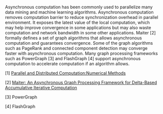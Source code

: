 Asynchronous computation has been commonly used to parallelize many data mining and machine learning algorithms.
Asynchronous computation removes computation barrier to reduce synchronization overhead in parallel environment.
It exposes the latest value of the local computation, which may help improve convergence in some applications
but may also waste computation and network bandwidth in some other applications. Maiter [2] formally defines
a set of graph algorithms that allows asynchronous computation and guarantees convergence. Some of the graph
algorithms such as PageRank and connected component detection may converge faster with asynchronous computation.
Many graph processing frameworks such as PowerGraph [3] and FlashGraph [4] support asynchronous computation to
accelerate computation if an algorithm allows.

[1] [Parallel and Distributed Computation:Numerical Methods](http://dspace.mit.edu/handle/1721.1/3719)

[2] [Maiter: An Asynchronous Graph Processing Framework for Delta-Based Accumulative Iterative Computation](http://ieeexplore.ieee.org/xpl/login.jsp?tp=&arnumber=6600686&url=http%3A%2F%2Fieeexplore.ieee.org%2Fiel7%2F71%2F4359390%2F06600686.pdf%3Farnumber%3D6600686)

[3] PowerGraph

[4] FlashGraph
